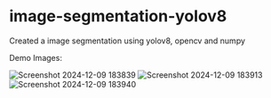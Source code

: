 ﻿# image-segmentation-yolov8

Created a image segmentation using yolov8, opencv and numpy

 Demo Images:
 
![Screenshot 2024-12-09 183839](https://github.com/user-attachments/assets/3943609a-9437-42d3-a5de-0df169c07871)
![Screenshot 2024-12-09 183913](https://github.com/user-attachments/assets/52359f4e-a5dc-4284-838c-101b154b3e3f)
![Screenshot 2024-12-09 183940](https://github.com/user-attachments/assets/aa069fb2-dd81-4003-9f1a-2129d4d54f49)
